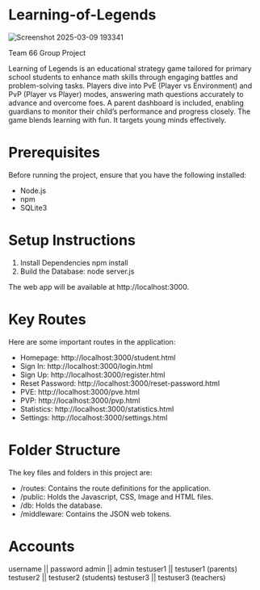 # Learning-of-Legends
![Screenshot 2025-03-09 193341](https://github.com/user-attachments/assets/56210f2c-21a9-449d-b8b0-94789dc1d38d)

Team 66 Group Project

Learning of Legends is an educational strategy game tailored for primary school students to enhance math skills through engaging battles and problem-solving tasks. Players dive into PvE (Player vs Environment) and PvP (Player vs Player) modes, answering math questions accurately to advance and overcome foes. A parent dashboard is included, enabling guardians to monitor their child’s performance and progress closely. The game blends learning with fun. It targets young minds effectively.

# Prerequisites
Before running the project, ensure that you have the following installed:
- Node.js
- npm
- SQLite3

# Setup Instructions
1. Install Dependencies npm install
2. Build the Database: node server.js

The web app will be available at http://localhost:3000.

# Key Routes
Here are some important routes in the application:
- Homepage: http://localhost:3000/student.html
- Sign In: http://localhost:3000/login.html
- Sign Up: http://localhost:3000/register.html
- Reset Password: http://localhost:3000/reset-password.html
- PVE: http://localhost:3000/pve.html
- PVP: http://localhost:3000/pvp.html
- Statistics: http://localhost:3000/statistics.html
- Settings: http://localhost:3000/settings.html

# Folder Structure
The key files and folders in this project are:
- /routes: Contains the route definitions for the application.
- /public: Holds the Javascript, CSS, Image and HTML files.
- /db: Holds the database.
- /middleware: Contains the JSON web tokens.

# Accounts 
username || password 
admin || admin
testuser1 || testuser1 (parents)
testuser2 || testuser2 (students)
testuser3 || testuser3 (teachers)
